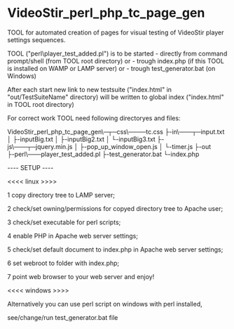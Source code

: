 ﻿VideoStir_perl_php_tc_page_gen
===========================

TOOL for automated creation of pages for visual testing of VideoStir player settings sequences.

TOOL ("perl\player_test_added.pl") is to be started 
	- directly from command prompt/shell (from TOOL root directory) or 
	- trough index.php (if this TOOL is installed on WAMP or LAMP server) or 
	- trough test_generator.bat (on Windows)
	
After each start new link to new testsuite ("index.html" in "out/TestSuiteName" directory) will be written to global index ("index.html" in TOOL root directory) 

For correct work TOOL need following directoryes and files:

VideoStir_perl_php_tc_page_gen\─┬─css\────tc.css
								├-in\───┬─input.txt
								│		├-inputBig.txt
								│		├-inputBig2.txt
								│		└-inputBig3.txt
								├-js\───┬─jquery.min.js
								│		├-pop_up_window_open.js
								│		└-timer.js
								├-out\
								├-perl\───player_test_added.pl
								├-test_generator.bat
								└-index.php



---- SETUP ----

<<<< linux >>>>

1 copy directory tree to LAMP server;

2 check/set owning/permissions for copyed directory tree to Apache user;

3 check/set executable for perl scripts;

4 enable PHP in Apache web server settings;

5 check/set default document to index.php in Apache web server settings;

6 set webroot to folder with index.php;

7 point web browser to your web server and enjoy!

<<<< windows >>>>

Alternatively you can use perl script on windows with perl installed,

see/change/run test_generator.bat file

